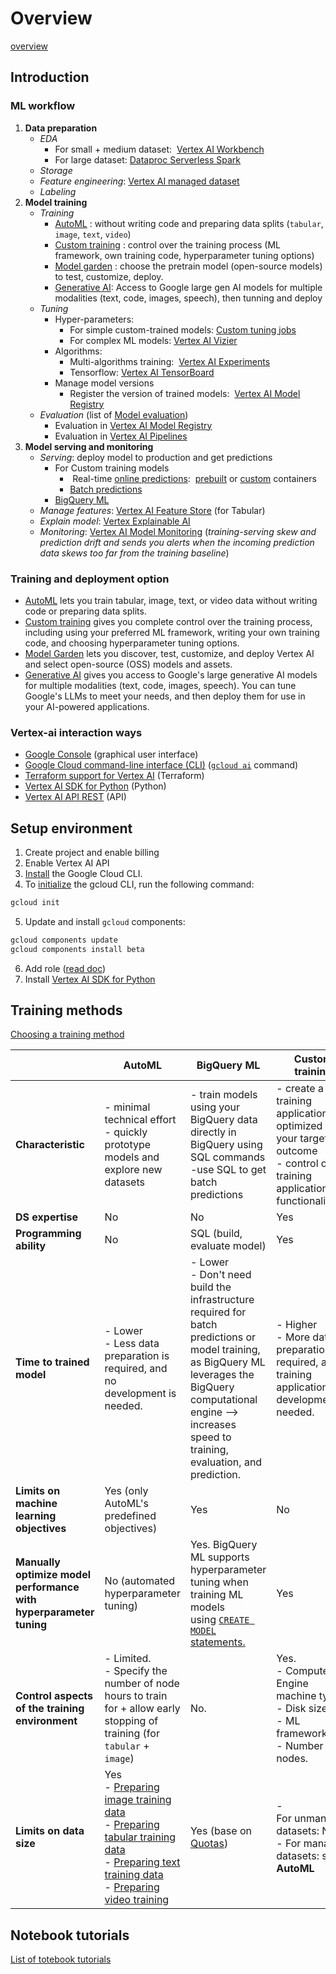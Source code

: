 # Overview

[overview](https://cloud.google.com/vertex-ai/docs)

## Introduction

### ML workflow

1. **Data preparation** 
	- *EDA*
		- For small + medium dataset:  [Vertex AI Workbench](https://cloud.google.com/vertex-ai/docs/workbench/introduction)
		- For large dataset: [Dataproc Serverless Spark](https://cloud.google.com/dataproc-serverless/docs/overview)
	- *Storage*
	- *Feature engineering*: [Vertex AI managed dataset](https://cloud.google.com/vertex-ai/docs/training/using-managed-datasets)
	- *Labeling*
1. **Model training**
	- *Training*
		- [AutoML](https://cloud.google.com/vertex-ai/docs/beginner/beginners-guide) : without writing code and preparing data splits (`tabular`, `image`, `text`, `video`)
		- [Custom training](https://cloud.google.com/vertex-ai/docs/training/overview) : control over the training process (ML framework, own training code, hyperparameter tuning options)
		- [Model garden](https://cloud.google.com/vertex-ai/docs/start/explore-models) : choose the pretrain model (open-source models) to test, customize, deploy.
		- [Generative AI](https://cloud.google.com/vertex-ai/generative-ai/docs/learn/overview): Access to Google large gen AI models for multiple modalities (text, code, images, speech), then tunning and deploy
	- *Tuning*
		- Hyper-parameters:
			- For simple custom-trained models: [Custom tuning jobs](https://cloud.google.com/vertex-ai/docs/training/using-hyperparameter-tuning)
			- For complex ML models:  [Vertex AI Vizier](https://cloud.google.com/vertex-ai/docs/vizier/overview)
		- Algorithms:
			- Multi-algorithms training:  [Vertex AI Experiments](https://cloud.google.com/vertex-ai/docs/experiments/intro-vertex-ai-experiments)
			- Tensorflow: [Vertex AI TensorBoard](https://cloud.google.com/vertex-ai/docs/experiments/tensorboard-introduction)
		- Manage model versions
			- Register the version of trained models:  [Vertex AI Model Registry](https://cloud.google.com/vertex-ai/docs/model-registry/introduction)
	- *Evaluation* (list of [Model evaluation](https://cloud.google.com/vertex-ai/docs/evaluation/introduction))
		- Evaluation in [Vertex AI Model Registry](https://cloud.google.com/vertex-ai/docs/model-registry/introduction)
		- Evaluation in [Vertex AI Pipelines](https://cloud.google.com/vertex-ai/docs/pipelines/introduction)
3. **Model serving and monitoring**
	- *Serving*: deploy model to production and get predictions
		- For Custom training models 
			-  Real-time [online predictions](https://cloud.google.com/vertex-ai/docs/predictions/overview#online_predictions):  [prebuilt](https://cloud.google.com/vertex-ai/docs/predictions/pre-built-containers) or [custom](https://cloud.google.com/vertex-ai/docs/predictions/use-custom-container) containers
			- [Batch predictions](https://cloud.google.com/vertex-ai/docs/predictions/overview#batch_predictions)
		- [BigQuery ML](https://cloud.google.com/vertex-ai/docs/beginner/bqml)
	- *Manage features*: [Vertex AI Feature Store](https://cloud.google.com/vertex-ai/docs/featurestore/overview) (for Tabular)
	- *Explain model*: [Vertex Explainable AI](https://cloud.google.com/vertex-ai/docs/explainable-ai/overview)
	- *Monitoring*: [Vertex AI Model Monitoring](https://cloud.google.com/vertex-ai/docs/model-monitoring/overview) (*training-serving skew and prediction drift and sends you alerts when the incoming prediction data skews too far from the training baseline*)

### Training and deployment option

- [AutoML](https://cloud.google.com/vertex-ai/docs/beginner/beginners-guide) lets you train tabular, image, text, or video data without writing code or preparing data splits.
- [Custom training](https://cloud.google.com/vertex-ai/docs/training/overview) gives you complete control over the training process, including using your preferred ML framework, writing your own training code, and choosing hyperparameter tuning options.
- [Model Garden](https://cloud.google.com/vertex-ai/generative-ai/docs/model-garden/explore-models) lets you discover, test, customize, and deploy Vertex AI and select open-source (OSS) models and assets.
- [Generative AI](https://cloud.google.com/vertex-ai/generative-ai/docs/multimodal/overview) gives you access to Google's large generative AI models for multiple modalities (text, code, images, speech). You can tune Google's LLMs to meet your needs, and then deploy them for use in your AI-powered applications.

### Vertex-ai interaction ways

- [Google Console](https://console.cloud.google.com/vertex-ai?project=ext-pinetree-dw) (graphical user interface)
- [Google Cloud command-line interface (CLI)](https://cloud.google.com/sdk/gcloud) ([`gcloud ai`](https://cloud.google.com/sdk/gcloud/reference/ai) command)
- [Terraform support for Vertex AI](https://cloud.google.com/vertex-ai/docs/start/use-terraform-vertex-ai) (Terraform)
- [Vertex AI SDK for Python](https://cloud.google.com/vertex-ai/docs/python-sdk/use-vertex-ai-python-sdk) (Python)
- [Vertex AI API REST](https://cloud.google.com/vertex-ai/docs/reference/rest) (API)

## Setup environment

1. Create project and enable billing
2. Enable Vertex AI API
3. [Install](https://cloud.google.com/sdk/docs/install) the Google Cloud CLI.
4. To [initialize](https://cloud.google.com/sdk/docs/initializing) the gcloud CLI, run the following command:
``` bash
gcloud init
```
5. Update and install `gcloud` components:
``` bash
gcloud components update  
gcloud components install beta
```
6. Add role ([read doc](https://cloud.google.com/vertex-ai/docs/start/cloud-environment#ask_admin))
7. Install [Vertex AI SDK for Python](https://cloud.google.com/vertex-ai/docs/start/install-sdk)

## Training methods

[Choosing a training method](https://cloud.google.com/vertex-ai/docs/start/training-methods)

|                                                                    | **AutoML**                                                                                                                                                                                                                                                                                                                                                                                                                                   | **BigQuery ML**                                                                                                                                                                                                              | **Custom training**                                                                                                      |
| ------------------------------------------------------------------ | -------------------------------------------------------------------------------------------------------------------------------------------------------------------------------------------------------------------------------------------------------------------------------------------------------------------------------------------------------------------------------------------------------------------------------------------- | ---------------------------------------------------------------------------------------------------------------------------------------------------------------------------------------------------------------------------- | ------------------------------------------------------------------------------------------------------------------------ |
| **Characteristic**                                                 | - minimal technical effort<br>- quickly prototype models and explore new datasets                                                                                                                                                                                                                                                                                                                                                            | - train models using your BigQuery data directly in BigQuery using SQL commands<br>-use SQL to get batch predictions                                                                                                         | - create a training application optimized for your targeted outcome<br>- control over training application functionality |
| **DS expertise**                                                   | No                                                                                                                                                                                                                                                                                                                                                                                                                                           | No                                                                                                                                                                                                                           | Yes                                                                                                                      |
| **Programming ability**                                            | No                                                                                                                                                                                                                                                                                                                                                                                                                                           | SQL (build, evaluate model)                                                                                                                                                                                                  | Yes                                                                                                                      |
| **Time to trained model**                                          | - Lower <br>- Less data preparation is required, and no development is needed.                                                                                                                                                                                                                                                                                                                                                               | - Lower <br>- Don't need build the infrastructure required for batch predictions or model training, as BigQuery ML leverages the BigQuery computational engine -->  increases speed to training, evaluation, and prediction. | - Higher<br>- More data preparation is required, and training application development is needed.                         |
| **Limits on machine learning objectives**                          | Yes (only AutoML's predefined objectives)                                                                                                                                                                                                                                                                                                                                                                                                    | Yes                                                                                                                                                                                                                          | No                                                                                                                       |
| **Manually optimize model performance with hyperparameter tuning** | No (automated hyperparameter tuning)                                                                                                                                                                                                                                                                                                                                                                                                         | Yes. BigQuery ML supports hyperparameter tuning when training ML models using [`CREATE MODEL` statements.](https://cloud.google.com/bigquery-ml/docs/reference/standard-sql/bigqueryml-hyperparameter-tuning)                | Yes                                                                                                                      |
| **Control aspects of the training environment**                    | - Limited. <br>- Specify the number of node hours to train for + allow early stopping of training (for `tabular` + `image`)                                                                                                                                                                                                                                                                                                                  | No.                                                                                                                                                                                                                          | Yes.<br>- Compute Engine machine type<br>- Disk size<br>- ML framework <br>- Number of nodes.                            |
| **Limits on data size**                                            | Yes<br>- [Preparing image training data](https://cloud.google.com/vertex-ai/docs/training-overview#image_data)<br>- [Preparing tabular training data](https://cloud.google.com/vertex-ai/docs/training-overview#tabular_data)<br>- [Preparing text training data](https://cloud.google.com/vertex-ai/docs/training-overview#text_data)<br>- [Preparing video training](https://cloud.google.com/vertex-ai/docs/training-overview#video_data) | Yes (base on [Quotas](https://cloud.google.com/bigquery-ml/quotas))                                                                                                                                                          | - For unmanaged datasets: No<br>- For managed datasets: same **AutoML**                                                  |

## Notebook tutorials

[List of totebook tutorials](https://cloud.google.com/vertex-ai/docs/tutorials/jupyter-notebooks#vertex-ai-workbench)

